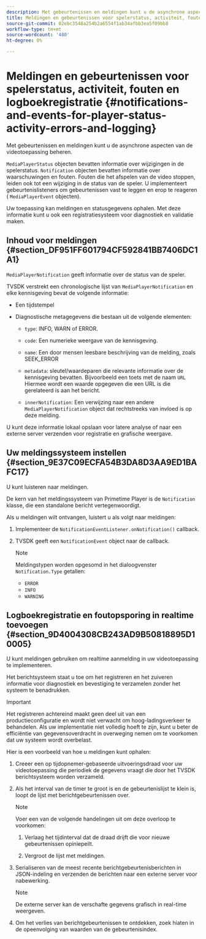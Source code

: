 ```yaml
---
description: Met gebeurtenissen en meldingen kunt u de asynchrone aspecten van de videotoepassing beheren.
title: Meldingen en gebeurtenissen voor spelerstatus, activiteit, fouten en logboekregistratie
source-git-commit: 02ebc3548a254b2a6554f1ab34afbb3ea5f09bb8
workflow-type: tm+mt
source-wordcount: '480'
ht-degree: 0%

---
```


# Meldingen en gebeurtenissen voor spelerstatus, activiteit, fouten en logboekregistratie {#notifications-and-events-for-player-status-activity-errors-and-logging}

Met gebeurtenissen en meldingen kunt u de asynchrone aspecten van de videotoepassing beheren.

`MediaPlayerStatus` objecten bevatten informatie over wijzigingen in de spelerstatus. `Notification` objecten bevatten informatie over waarschuwingen en fouten. Fouten die het afspelen van de video stoppen, leiden ook tot een wijziging in de status van de speler. U implementeert gebeurtenislisteners om gebeurtenissen vast te leggen en erop te reageren ( `MediaPlayerEvent` objecten).

Uw toepassing kan meldingen en statusgegevens ophalen. Met deze informatie kunt u ook een registratiesysteem voor diagnostiek en validatie maken.

## Inhoud voor meldingen {#section_DF951FF601794CF592841BB7406DC1A1}

`MediaPlayerNotification` geeft informatie over de status van de speler.

TVSDK verstrekt een chronologische lijst van `MediaPlayerNotification` en elke kennisgeving bevat de volgende informatie:

* Een tijdstempel
* Diagnostische metagegevens die bestaan uit de volgende elementen:

   * `type`: INFO, WARN of ERROR.
   * `code`: Een numerieke weergave van de kennisgeving.
   * `name`: Een door mensen leesbare beschrijving van de melding, zoals SEEK_ERROR
   * `metadata`: sleutel/waardeparen die relevante informatie over de kennisgeving bevatten. Bijvoorbeeld een toets met de naam `URL` Hiermee wordt een waarde opgegeven die een URL is die gerelateerd is aan het bericht.

   * `innerNotification`: Een verwijzing naar een andere `MediaPlayerNotification` object dat rechtstreeks van invloed is op deze melding.

U kunt deze informatie lokaal opslaan voor latere analyse of naar een externe server verzenden voor registratie en grafische weergave.

## Uw meldingssysteem instellen {#section_9E37C09ECFA54B3DA8D3AA9ED1BAFC17}

U kunt luisteren naar meldingen.

De kern van het meldingssysteem van Primetime Player is de `Notification` klasse, die een standalone bericht vertegenwoordigt.

Als u meldingen wilt ontvangen, luistert u als volgt naar meldingen:

1. Implementeer de `NotificationEventListener.onNotification()` callback.
1. TVSDK geeft een `NotificationEvent` object naar de callback.

   >[!NOTE]
   >
   >Meldingstypen worden opgesomd in het dialoogvenster `Notification.Type` getallen:

   * `ERROR`
   * `INFO`
   * `WARNING`

## Logboekregistratie en foutopsporing in realtime toevoegen {#section_9D4004308CB243AD9B50818895D10005}

U kunt meldingen gebruiken om realtime aanmelding in uw videotoepassing te implementeren.

Het berichtsysteem staat u toe om het registreren en het zuiveren informatie voor diagnostiek en bevestiging te verzamelen zonder het systeem te benadrukken.

>[!IMPORTANT]
>
>Het registreren achtereind maakt geen deel uit van een productieconfiguratie en wordt niet verwacht om hoog-ladingsverkeer te behandelen. Als uw implementatie niet volledig hoeft te zijn, kunt u beter de efficiëntie van gegevensoverdracht in overweging nemen om te voorkomen dat uw systeem wordt overbelast.

Hier is een voorbeeld van hoe u meldingen kunt ophalen:

1. Creeer een op tijdopnemer-gebaseerde uitvoeringsdraad voor uw videotoepassing die periodiek de gegevens vraagt die door het TVSDK berichtsysteem worden verzameld.
1. Als het interval van de timer te groot is en de gebeurtenislijst te klein is, loopt de lijst met berichtgebeurtenissen over.

   >[!NOTE]
   >
   >Voer een van de volgende handelingen uit om deze overloop te voorkomen:
   >
   >1. Verlaag het tijdinterval dat de draad drijft die voor nieuwe gebeurtenissen opiniepeilt.
   >
   >1. Vergroot de lijst met meldingen.

1. Serialiseren van de meest recente berichtgebeurtenisberichten in JSON-indeling en verzenden de berichten naar een externe server voor nabewerking.

   >[!NOTE]
   >
   >De externe server kan de verschafte gegevens grafisch in real-time weergeven.

1. Om het verlies van berichtgebeurtenissen te ontdekken, zoek hiaten in de opeenvolging van waarden van de gebeurtenisindex.
